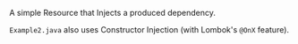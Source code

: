 A simple Resource that Injects a produced dependency.

`Example2.java` also uses Constructor Injection (with Lombok's `@OnX` feature).
